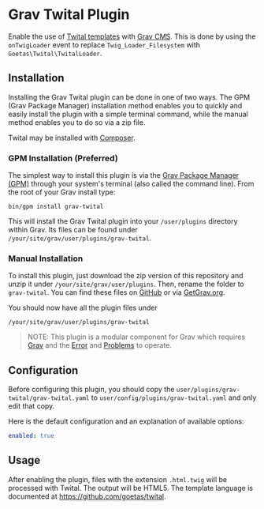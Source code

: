 # Grav Twital Plugin

Enable the use of [Twital templates](https://github.com/goetas/twital) with [Grav CMS](http://github.com/getgrav/grav). This is done by using the `onTwigLoader` event to replace `Twig_Loader_Filesystem` with `Goetas\Twital\TwitalLoader`.

## Installation

Installing the Grav Twital plugin can be done in one of two ways. The GPM (Grav Package Manager) installation method enables you to quickly and easily install the plugin with a simple terminal command, while the manual method enables you to do so via a zip file.

Twital may be installed with [Composer](https://getcomposer.org).

### GPM Installation (Preferred)

The simplest way to install this plugin is via the [Grav Package Manager (GPM)](http://learn.getgrav.org/advanced/grav-gpm) through your system's terminal (also called the command line).  From the root of your Grav install type:

    bin/gpm install grav-twital

This will install the Grav Twital plugin into your `/user/plugins` directory within Grav. Its files can be found under `/your/site/grav/user/plugins/grav-twital`.

### Manual Installation

To install this plugin, just download the zip version of this repository and unzip it under `/your/site/grav/user/plugins`. Then, rename the folder to `grav-twital`. You can find these files on [GitHub](https://github.com/tsnorri/grav-plugin-twital) or via [GetGrav.org](http://getgrav.org/downloads/plugins#extras).

You should now have all the plugin files under

    /your/site/grav/user/plugins/grav-twital
	
> NOTE: This plugin is a modular component for Grav which requires [Grav](http://github.com/getgrav/grav) and the [Error](https://github.com/getgrav/grav-plugin-error) and [Problems](https://github.com/getgrav/grav-plugin-problems) to operate.

## Configuration

Before configuring this plugin, you should copy the `user/plugins/grav-twital/grav-twital.yaml` to `user/config/plugins/grav-twital.yaml` and only edit that copy.

Here is the default configuration and an explanation of available options:

```yaml
enabled: true
```

## Usage

After enabling the plugin, files with the extension `.html.twig` will be processed with Twital. The output will be HTML5. The template language is documented at <https://github.com/goetas/twital>.

